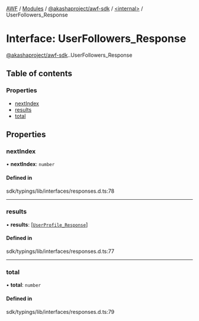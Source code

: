 [AWF](../README.md) / [Modules](../modules.md) / [@akashaproject/awf-sdk](../modules/akashaproject_awf_sdk.md) / [<internal\>](../modules/akashaproject_awf_sdk._internal_.md) / UserFollowers\_Response

# Interface: UserFollowers\_Response

[@akashaproject/awf-sdk](../modules/akashaproject_awf_sdk.md).[<internal>](../modules/akashaproject_awf_sdk._internal_.md).UserFollowers_Response

## Table of contents

### Properties

- [nextIndex](akashaproject_awf_sdk._internal_.UserFollowers_Response.md#nextindex)
- [results](akashaproject_awf_sdk._internal_.UserFollowers_Response.md#results)
- [total](akashaproject_awf_sdk._internal_.UserFollowers_Response.md#total)

## Properties

### nextIndex

• **nextIndex**: `number`

#### Defined in

sdk/typings/lib/interfaces/responses.d.ts:78

___

### results

• **results**: [[`UserProfile_Response`](akashaproject_awf_sdk._internal_.UserProfile_Response.md)]

#### Defined in

sdk/typings/lib/interfaces/responses.d.ts:77

___

### total

• **total**: `number`

#### Defined in

sdk/typings/lib/interfaces/responses.d.ts:79
